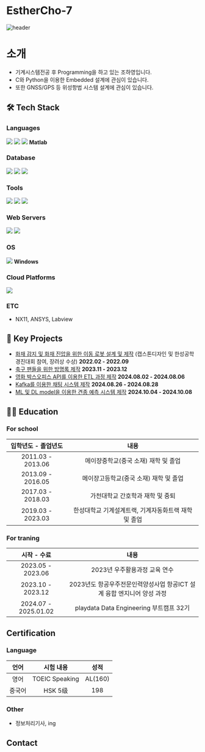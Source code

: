 # EstherCho-7

![header](https://capsule-render.vercel.app/api?type=rect&color=auto&height=300&section=header&text=Welcome%20to%20Esther's%20Git!&fontSize=70&fontColor=d570c8)

# 소개
- 기계시스템전공 후 Programming을 하고 있는 조하영입니다.
- C와 Python을 이용한 Embedded 설계에 관심이 있습니다.
- 또한 GNSS/GPS 등 위성항법 시스템 설계에 관심이 있습니다.

## 🛠️ Tech Stack
### **Languages** 
<img src="https://img.shields.io/badge/c++-00599C?style=for-the-badge&logo=c%2B%2B&logoColor=white"> <img src="https://img.shields.io/badge/python-3776AB?style=for-the-badge&logo=python&logoColor=white"> <img src="https://img.shields.io/badge/java-007396?style=for-the-badge&logo=java&logoColor=white"> 
**Matlab**

### **Database** 
<img src="https://img.shields.io/badge/mysql-4479A1?style=for-the-badge&logo=mysql&logoColor=white"> <img src="https://img.shields.io/badge/mariaDB-003545?style=for-the-badge&logo=mariaDB&logoColor=white"> <img src="https://img.shields.io/badge/oracle-F80000?style=for-the-badge&logo=oracle&logoColor=white">

### **Tools**
<img src="https://img.shields.io/badge/firebase-FFCA28?style=for-the-badge&logo=firebase&logoColor=white"> <img src="https://img.shields.io/badge/github-181717?style=for-the-badge&logo=github&logoColor=white"> <img src="https://img.shields.io/badge/git-F05032?style=for-the-badge&logo=git&logoColor=white">

### **Web Servers** 
<img src="https://img.shields.io/badge/apache tomcat-F8DC75?style=for-the-badge&logo=apachetomcat&logoColor=white"> <img src="https://img.shields.io/badge/nginx-F8DC75?style=for-the-badge&logo=nginx&logoColor=white">

### **OS**
<img src="https://img.shields.io/badge/linux-FCC624?style=for-the-badge&logo=linux&logoColor=black"> **Windows**

### **Cloud Platforms** 
<img src="https://img.shields.io/badge/amazonaws-232F3E?style=for-the-badge&logo=amazonaws&logoColor=white">

### **ETC**
- NX11, ANSYS, Labview

## 🌟 Key Projects
- [화재 감지 및 화재 진압을 위한 이동 로봇 설계 및 제작](https://github.com/EstherCho-7/project_capstone) (캡스톤디자인 및 한성공학경진대회 참여, 장려상 수상) **2022.02 - 2022.09**
- [축구 팬들을 위한 방명록 제작](https://github.com/EstherCho-7/First-Guestbook-Project) **2023.11 - 2023.12**
- [영화 박스오피스 API를 이용한 ETL 과정 제작](https://github.com/test-Esther) **2024.08.02 - 2024.08.06**
- [Kafka를 이용한 채팅 시스템 제작](https://github.com/pladata-encore/DE32-2rd_team6) **2024.08.26 - 2024.08.28**
- [ML 및 DL model을 이용한 견종 예측 시스템 제작](https://github.com/pladata-encore/DE32-3rd_team4) **2024.10.04 - 2024.10.08**

## 👩‍🎓 Education
### For school
| 입학년도 - 졸업년도 | 내용 |
| :--: | :--: |
| 2011.03 - 2013.06 | 메이쟝중학교(중국 소재) 재학 및 졸업 |
| 2013.09 - 2016.05 | 메이쟝고등학교(중국 소재) 재학 및 졸업 |
| 2017.03 - 2018.03 | 가천대학교 간호학과 재학 및 중퇴 |
| 2019.03 - 2023.03 | 한성대학교 기계설계트랙, 기계자동화트랙 재학 및 졸업 |

### For traning
| 시작 - 수료 | 내용 |
| :--: | :--: |
| 2023.05 - 2023.06 | 2023년 우주활용과정 교육 연수 |
| 2023.10 - 2023.12 | 2023년도 항공우주전문인력양성사업 항공ICT 설계 융합 엔지니어 양성 과정 |
| 2024.07 - 2025.01.02 | playdata Data Engineering 부트캠프 32기 |

## Certification
### Language
| 언어 | 시험 내용 | 성적 |
| :--: | :-------: | :--: |
| 영어 | TOEIC Speaking | AL(160) |
| 중국어 | HSK 5级 | 198 |

### Other
- 정보처리기사, ing

## Contact

